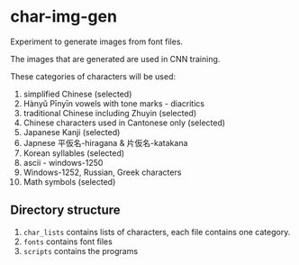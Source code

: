 # char-img-gen

Experiment to generate images from font files.

The images that are generated are used in CNN training.

These categories of characters will be used:

1. simplified Chinese (selected)
1. Hànyǔ Pīnyīn vowels with tone marks - diacritics
1. traditional Chinese including Zhuyin (selected)
1. Chinese characters used in Cantonese only (selected)
1. Japanese Kanji (selected)
1. Japnese 平仮名-hiragana & 片仮名-katakana
1. Korean syllables (selected)
1. ascii - windows-1250
1. Windows-1252, Russian, Greek characters
1. Math symbols (selected)

## Directory structure

1. `char_lists` contains lists of characters, each file contains one category.
1. `fonts` contains font files
1. `scripts` contains the programs

